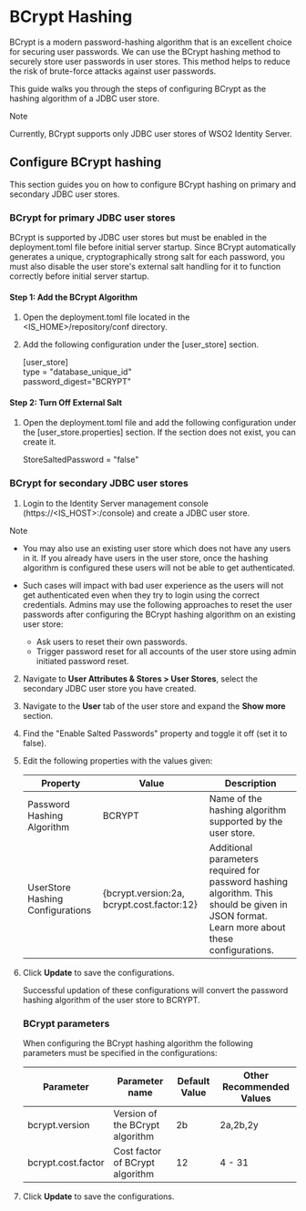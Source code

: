 # BCrypt Hashing

BCrypt is a modern password-hashing algorithm that is an excellent choice for securing user passwords. We can use the BCrypt hashing method to securely store user passwords in user stores. This method helps to reduce the risk of brute-force attacks against user passwords.

This guide walks you through the steps of configuring BCrypt as the hashing algorithm of a JDBC user store.

> [!NOTE]
> Currently, BCrypt supports only JDBC user stores of WSO2 Identity Server.

## Configure BCrypt hashing

This section guides you on how to configure BCrypt hashing on primary and secondary JDBC user stores.

### BCrypt for primary JDBC user stores

BCrypt is supported by JDBC user stores but must be enabled in the deployment.toml file before initial server startup. Since BCrypt automatically generates a unique, cryptographically strong salt for each password, you must also disable the user store's external salt handling for it to function correctly before initial server startup.

#### Step 1: Add the BCrypt Algorithm

1. Open the deployment.toml file located in the <IS_HOME>/repository/conf directory.

2. Add the following configuration under the [user_store] section.

    [user_store]\
    type = "database_unique_id"\
    password_digest="BCRYPT"

#### Step 2: Turn Off External Salt

1. Open the deployment.toml file and add the following configuration under the [user_store.properties] section. If the section does not exist, you    can create it.

   StoreSaltedPassword = "false"

### BCrypt for secondary JDBC user stores

1. Login to the Identity Server management console (https://<IS_HOST>:<PORT>/console) and create a JDBC user store.

> [!NOTE]
> - You may also use an existing user store which does not have any users in it. If you already have users in the user store, once the hashing algorithm is configured these users will not be able to get authenticated.
>
> - Such cases will impact with bad user experience as the users will not get authenticated even when they try to login using the correct  credentials. Admins may use the following approaches to reset the user passwords after configuring the BCrypt hashing algorithm on an existing user store:
>   - Ask users to reset their own passwords.
>   - Trigger password reset for all accounts of the user store using admin initiated password reset.

2. Navigate to **User Attributes & Stores > User Stores**, select the secondary JDBC user store you have created.
   
3. Navigate to the **User** tab of the user store and expand the **Show more** section.

4. Find the "Enable Salted Passwords" property and toggle it off (set it to false).

5. Edit the following properties with the values given:

   <table>
    <thead>
    <tr class="header">
    <th>Property</th>
    <th>Value</th>
    <th>Description</th>
    </tr>
    </thead>
    <tbody>
    <tr class="odd">
    <td>Password Hashing Algorithm</td>
    <td>BCRYPT</td>
    <td>Name of the hashing algorithm supported by the user store.</td>
    </tr>
    <tr class="even">
    <td>UserStore Hashing Configurations</td>
    <td>{bcrypt.version:2a,  bcrypt.cost.factor:12}</td>
    <td>Additional parameters required for password hashing algorithm. This should be given in JSON format. Learn more about these configurations.</td>
    </tr>
    </tbody>
    </table>

5. Click **Update** to save the configurations.

   Successful updation of these configurations will convert the password hashing algorithm of the user store to BCRYPT.

   ### BCrypt parameters

   When configuring the BCrypt hashing algorithm the following parameters must be specified in the configurations:

   
    <table>
    <thead>
    <tr class="header">
    <th>Parameter</th>
    <th>Parameter name</th>
    <th>Default Value</th>
    <th>Other Recommended Values</th>
    </tr>
    </thead>
    <tbody>
    <tr class="odd">
    <td>bcrypt.version</td>
    <td>Version of the BCrypt algorithm</td>
    <td>2b</td>
    <td>2a,2b,2y</td>
    </tr>
    <tr class="even">
    <td>bcrypt.cost.factor</td>
    <td>Cost factor of BCrypt algorithm</td>
    <td>12</td>
    <td>4 - 31</td>
    </tr>
    </tbody>
    </table>

5. Click **Update** to save the configurations.



